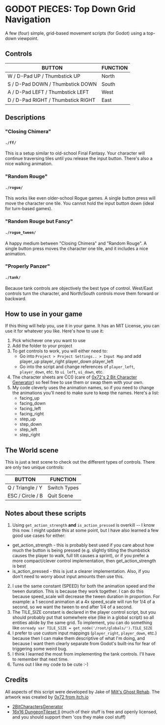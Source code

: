 # GODOT PIECES: Top Down Grid Navigation
A few (four) simple, grid-based movement scripts (for Godot) using a top-down
viewpoint.

## Controls

| BUTTON | FUNCTION |
| --- | --- |
| W / D-Pad UP / Thumbstick UP | North |
| S / D-Pad DOWN / Thumbstick DOWN | South |
| A / D-Pad LEFT / Thumbstick LEFT | West |
| D / D-Pad RIGHT / Thumbstick RIGHT | East |

## Descriptions

### "Closing Chimera"
#### `./ff/`
This is a setup similar to old-school Final Fantasy. Your character will
continue traversing tiles until you release the input button. There's also a
nice walking animation.
### "Random Rouge"
#### `./rogue/`
This works like even older-school Rogue games. A single button press will move
the character one tile. You cannot hold the input button down (ideal for
turn-based games).
### "Random Rouge but Fancy"
#### `./rogue_tween/`
A happy medium between "Closing Chimera" and "Random Rouge". A single button
press moves the character one tile, and it includes a nice animation.
### "Properly Panzer"
#### `./tank/`
Because tank controls are objectively the best type of control. West/East
controls turn the character, and North/South controls move them forward or
backward.

## How to use in your game

If this thing will help you, use it in your game. It has an MIT License, you
can use it for whatever you like. Here's how to use it:

1. Pick whichever one you want to use
2. Add the folder to your project
3. To get controls to work, you will either need to:
	- Go into `Project > Project Settings.. > Input Map` and add
	player_up
	player_right
	player_down
	player_left
	- Go into the script and change references of `player_left`, `player_down`, etc.
  to `ui_left`, `ui_down`, etc.
4. The character sheets are CC0 (care of [0x72's 2 Bit Character
   Generator](https://0x72.itch.io/2bitcharactergenerator)) so feel free to use
   them or swap them with your own.
5. My code cleverly uses the animation names, so if you need to change the
   animations you'll need to make sure to keep the names. Here's a list:
	- facing_up
	- facing_down
	- facing_left
	- facing_right
	- step_up
	- step_down
	- step_left
	- step_right

## The World scene
This is just a test scene to check out the different types of controls. There
are only two unique controls:

| BUTTON | FUNCTION |
| --- | --- |
| Q / Triangle / Y | Switch Types |
| ESC / Circle / B | Quit Scene |

## Notes about these scripts
1. Using `get_action_strength` __and__ `is_action_pressed` is overkill -- I know
   this now. I might update this at some point, but I have also learned a few
   good use cases for either:
- get_action_strength - this is probably best used if you care about how much
  the button is being pressed (e.g. slightly tilting the thumbstick causes the
  player to walk, full tilt causes a sprint), or if you prefer a more
  compact/clever control implementation, then get_action_strength is best
- is_action_pressed - this is just a clearer implementation. Also, if you don't
  need to worry about input amounts then use this.
2. I use the same constant (SPEED) for both the animation speed and the tween
   duration. This is because they work together. I can do this because
   speed_scale will decrease the tween duration in proportion. For example: a 1
   second animation at a 4x speed_scale will run for 1/4 of a second, so we want
   the tween to end after 1/4 of a second.
3. The TILE_SIZE constant is declared in the player control script, but you
   should probably put that somewhere else (like in a global script) so all
   entities abide by the same grid. To implement, you can do something like
   `onready var TILE_SIZE = get_node('/root/globals/').TILE_SIZE`
4. I prefer to use custom input mappings (`player_right`, `player_down`, etc.)
   because then I can make them descriptive of what I'm doing, and because I
   want them clearly separate from Godot's built-ins for fear of triggering some
   weird bug.
5. I think I learned the most from implementing the tank controls. I'll have to
   remember that next time.
6. Turns out I like my code to be cute :-)

## Credits
All aspects of this script were developed by Jake of [Milt's Ghost Rehab](https://www.miltsghostrehab.xyz).
The artwork was created by [0x72 from itch.io](https://0x72.itch.io/)
- [2BitCharactersGenerator](https://0x72.itch.io/2bitcharactergenerator)
- [16x16 DungeonTileset II](https://0x72.itch.io/dungeontileset-ii)
(much of their stuff is free and openly licensed, and you should support them 'cos they make cool stuff)
